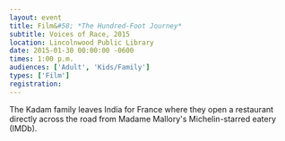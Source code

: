 ```yaml
---
layout: event
title: Film&#58; *The Hundred-Foot Journey*
subtitle: Voices of Race, 2015
location: Lincolnwood Public Library
date: 2015-01-30 00:00:00 -0600
times: 1:00 p.m.
audiences: ['Adult', 'Kids/Family']
types: ['Film']
registration: 
---
```

The Kadam family leaves India for France where they open a restaurant directly across the road from Madame Mallory's Michelin-starred eatery (IMDb).
